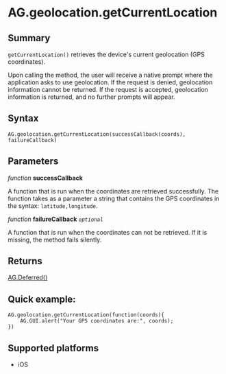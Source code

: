 # AG.geolocation.getCurrentLocation

## Summary
`getCurrentLocation()` retrieves the device's current geolocation (GPS coordinates). 

Upon calling the method, the user will receive a native prompt where the application asks to use geolocation. If the request is denied, geolocation information cannot be returned. If the request is accepted, geolocation information is returned, and no further prompts will appear.

## Syntax
`AG.geolocation.getCurrentLocation(successCallback(coords), failureCallback)`

## Parameters

*function* **successCallback**

A function that is run when the coordinates are retrieved successfully. The function takes as a parameter a string that contains the GPS coordinates in the syntax: `latitude,longitude`.

*function* **failureCallback** *`optional`* 

A function that is run when the coordinates can not be retrieved. If it is missing, the method fails silently.

## Returns 
[AG.Deferred()](../../Deferred.md)

## Quick example:

	AG.geolocation.getCurrentLocation(function(coords){
  		AG.GUI.alert("Your GPS coordinates are:", coords);
	})

## Supported platforms
* iOS